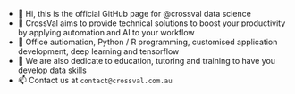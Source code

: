 - 👋 Hi, this is the official GitHub page for @crossval data science
- 👀 CrossVal aims to provide technical solutions to boost your productivity by applying automation and AI to your workflow
- 🌱 Office autiomation, Python / R programming, customised application development, deep learning and tensorflow
- 💞️ We are also dedicate to education, tutoring and training to have you develop data skills 
- 📫 Contact us at `contact@crossval.com.au`

<!---
crossval/crossval is a ✨ special ✨ repository because its `README.md` (this file) appears on your GitHub profile.
You can click the Preview link to take a look at your changes.
--->
